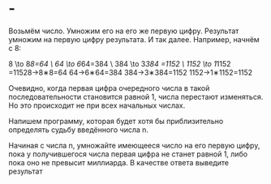 # -

Возьмём число. Умножим его на его же первую цифру. Результат умножим на первую цифру результата. И так далее. Например, начнём с 8:

8 \to 8*8=64 \\ 64 \to 6*64=384 \\ 384 \to 3*384 =1152 \\ 1152 \to 1*1152 =11528→8∗8=64
64→6∗64=384
384→3∗384=1152
1152→1∗1152=1152


Очевидно, когда первая цифра очередного числа в такой последовательности становится равной 1, числа перестают изменяться. Но это происходит не при всех начальных числах.

Напишем программу, которая будет хотя бы приблизительно определять судьбу введённого числа n.

Начиная с числа n, умножайте имеющееся число на его первую цифру, пока у получившегося числа первая цифра не станет равной 1, либо пока оно не превысит миллиарда. В качестве ответа выведите результат
